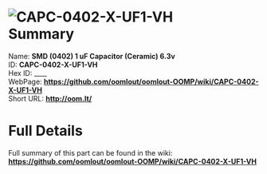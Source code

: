 
![CAPC-0402-X-UF1-VH](https://github.com/oomlout/oomlout-OOMP/blob/master/parts/CAPC-0402-X-UF1-VH/CAPC-0402-X-UF1-VH_420.jpg)   
Summary
=================
  
Name: __SMD (0402) 1 uF Capacitor (Ceramic) 6.3v__    
ID: __CAPC-0402-X-UF1-VH__   
Hex ID: ____   
WebPage: __https://github.com/oomlout/oomlout-OOMP/wiki/CAPC-0402-X-UF1-VH__   
Short URL: __http://oom.lt/__   

Full Details
==========================
Full summary of this part can be found in the wiki:   
__https://github.com/oomlout/oomlout-OOMP/wiki/CAPC-0402-X-UF1-VH__    

